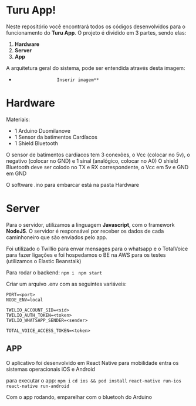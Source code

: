 # Turu App!

Neste repositório você encontrará todos os códigos desenvolvidos para o funcionamento do **Turu App**. O projeto é dividido em 3 partes, sendo elas:

 1. **Hardware**
 2. **Server**
 3. **App**  

A arquitetura geral do sistema, pode ser entendida através desta imagem:

*                     Inserir imagem**
# Hardware

Materiais:

 - 1 Arduino Duomilanove
 - 1 Sensor da batimentos Cardíacos
 - 1 Shield Bluetooth

O sensor de batimentos cardiacos tem 3 conexões, o Vcc (colocar no 5v), o negativo (colocar no GND) e 1 sinal (analógico, colocar no A0)
O shield Bluetooth deve ser colodo no TX e RX correspondente, o Vcc em 5v e GND em GND

O software .ino para embarcar está na pasta Hardware

# Server

Para o servidor, utilizamos a linguagem **Javascript**, com o framework **NodeJS**. O servidor é responsável por receber os dados de cada caminhoneiro que são enviados pelo app.

Foi utilizado o Twillio para envar mensages para o whatsapp e o TotalVoice para fazer ligações e foi hospedamos o BE na AWS para os testes (utilizamos o Elastic Beanstalk)

Para rodar o backend:
`npm i `
`npm start`

Criar um arquivo .env com as seguintes variáveis:

````
PORT=<port>
NODE_ENV=local

TWILIO_ACCOUNT_SID=<sid>
TWILIO_AUTH_TOKEN=<token>
TWILIO_WHATSAPP_SENDER=<sender>

TOTAL_VOICE_ACCESS_TOKEN=<token>
````
## APP

O aplicativo foi desenvolvido em React Native para mobilidade entra os sistemas operacionais iOS e Android

para executar o app:
`npm i`
`cd ios && pod install`
`react-native run-ios`
`react-native run-android`

Com o app rodando, emparelhar com o bluetooh do Arduino

